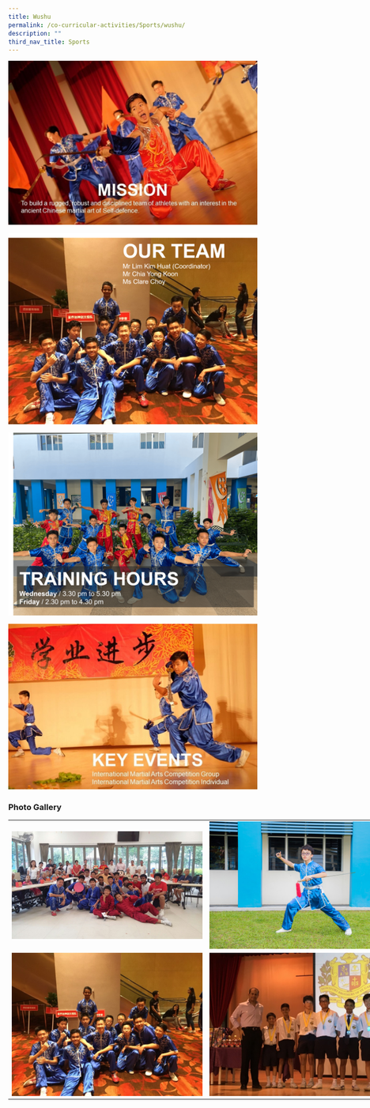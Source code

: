 ```yaml
---
title: Wushu
permalink: /co-curricular-activities/Sports/wushu/
description: ""
third_nav_title: Sports
---
```

![](/images/wushu1.jpeg)

![](/images/wushu2.png)

![](/images/Wushu.png)

![](/images/wushu4.jpeg)



### Photo Gallery


<table style="undefined;table-layout: fixed; width: 800px">
<colgroup>
<col style="width: 400px">
<col style="width: 400px">
</colgroup>
<tbody>
  <tr>
    <td><img src="/images/wushu5.jpeg"></td>
    <td><img src="/images/wushu6.jpeg"></td>
  </tr>
  <tr>
    <td><img src="/images/wushu7.jpeg"></td>
    <td><img src="/images/wushu8.jpeg"></td>
  </tr>
</tbody>
</table>